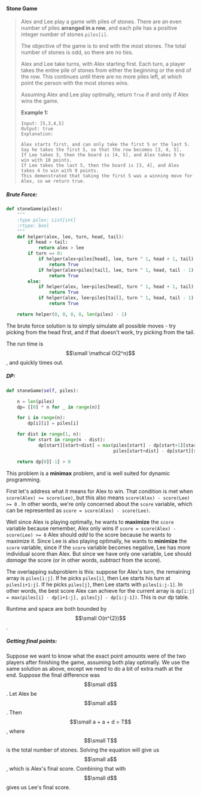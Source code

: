 #### Stone Game

> Alex and Lee play a game with piles of stones.  There are an even number of piles **arranged in a row**, and each pile has a positive integer number of stones `piles[i]`.
>
> The objective of the game is to end with the most stones.  The total number of stones is odd, so there are no ties.
>
> Alex and Lee take turns, with Alex starting first.  Each turn, a player takes the entire pile of stones from either the beginning or the end of the row.  This continues until there are no more piles left, at which point the person with the most stones wins.
>
> Assuming Alex and Lee play optimally, return `True` if and only if Alex wins the game.
>
> **Example 1:**
>
> ```
> Input: [5,3,4,5]
> Output: true
> Explanation: 
>
> Alex starts first, and can only take the first 5 or the last 5.
> Say he takes the first 5, so that the row becomes [3, 4, 5].
> If Lee takes 3, then the board is [4, 5], and Alex takes 5 to win with 10 points.
> If Lee takes the last 5, then the board is [3, 4], and Alex takes 4 to win with 9 points.
> This demonstrated that taking the first 5 was a winning move for Alex, so we return true.
> ```

##### Brute Force:

```py
def stoneGame(piles):
    """
    :type piles: List[int]
    :rtype: bool
    """
    def helper(alex, lee, turn, head, tail):
        if head > tail:
            return alex > lee
        if turn == 0:
            if helper(alex+piles[head], lee, turn ^ 1, head + 1, tail):
                return True
            if helper(alex+piles[tail], lee, turn ^ 1, head, tail - 1):
                return True
        else:
            if helper(alex, lee+piles[head], turn ^ 1, head + 1, tail):
                return True
            if helper(alex, lee+piles[tail], turn ^ 1, head, tail - 1):
                return True

    return helper(0, 0, 0, 0, len(piles) - 1)
```

The brute force solution is to simply simulate all possible moves - try picking from the head first, and if that doesn't work, try picking from the tail.

The run time is $$\small \mathcal O(2^n)$$, and quickly times out.

##### DP:

```py
def stoneGame(self, piles):

    n = len(piles)
    dp= [[0] * n for _ in range(n)]

    for i in range(n):
        dp[i][i] = piles[i]

    for dist in range(1, n):
        for start in range(n - dist):
            dp[start][start+dist] = max(piles[start] - dp[start+1][start+dist], 
                                        piles[start+dist] - dp[start][start+dist-1])

    return dp[0][-1] > 0
```

This problem is a **minimax** problem, and is well suited for dynamic programming.

First let's address what it means for Alex to win. That condition is met when `score(Alex) >= score(Lee)`, but this also means `score(Alex) - score(Lee) >= 0` . In other words, we're only concerned about the `score` variable, which can be represented as  `score = score(Alex) - score(Lee)`.

Well since Alex is playing optimally, he wants to **maximize** the `score` variable because remember, Alex only wins if `score = score(Alex) - score(Lee) >= 0` Alex should _add_ to the score because he wants to maximize it. Since Lee is also playing optimally, he wants to **minimize** the `score` variable, since if the `score` variable becomes negative, Lee has more individual score than Alex. But since we have only one variable, Lee should _damage_ the score \(or in other words, _subtract_ from the score\).

The overlapping subproblem is this: suppose for Alex's turn, the remaining array is `piles[i:j]`. If he picks `piles[i]`, then Lee starts his turn at `piles[i+1:j]`. If he picks `piles[j]`, then Lee starts with `piles[i:j-1]`. In other words, the best score Alex can achieve for the current array is `dp[i:j] = max(piles[i] - dp[i+1:j], piles[j] - dp[i:j-1])`. This is our dp table.

Runtime and space are both bounded by $$\small O(n^{2})$$.

##### Getting final points:

Suppose we want to know what the exact point amounts were of the two players after finishing the game, assuming both play optimally. We use the same solution as above, except we need to do a bit of extra math at the end. Suppose the final difference was $$\small d$$. Let Alex be $$\small a$$. Then $$\small a + a + d = T$$, where $$\small T$$ is the total number of stones. Solving the equation will give us $$\small a$$, which is Alex's final score. Combining that with $$\small d$$ gives us Lee's final score.

